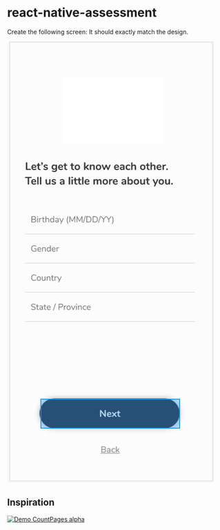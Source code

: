 # react-native-assessment


Create the following screen: It should exactly match the design.

![Screen Design](./design.png)

## Inspiration


[![Demo CountPages alpha](https://j.gifs.com/VAGgj5.gif)](https://www.youtube.com/watch?v=NYpP-kzz8d4)
